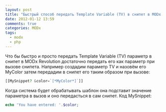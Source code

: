 ```yaml
---
layout: post
title: "Быстрый способ передать Template Variable (TV) в снипет в MODx Revolution"
date: 2012-01-12 13:59
comments: true
categories: MODx
tags:
  - modx
  - php
---
```

Что бы быстро и просто передать Template Variable (TV) параметр в снипет в MODx Revolution достаточно передать его как параметр при вызове снипета. Например создадим параметр TV и назовём его MyColor затем передадим в снипет его таким образом при вызове:

```php
[[MySnippet? &color=`[*MyColor*]`]]
```

Когда система будет обрабатывать шаблон она подставит значение параметра в вызов и оно передасться в сам снипет. Код MySnippet:

```php
echo 'You have entered: '.$color;
```
